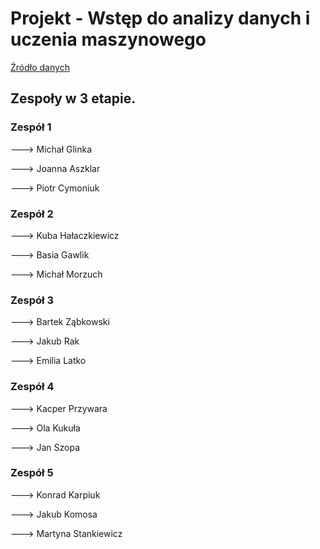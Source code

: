 # Projekt - Wstęp do analizy danych i uczenia maszynowego

[Źródło danych](https://www.kaggle.com/datasets/yasserh/loan-default-dataset)

## Zespoły w 3 etapie.
### Zespół 1

---> Michał Glinka

---> Joanna Aszklar

---> Piotr Cymoniuk

### Zespół 2
---> Kuba Hałaczkiewicz

---> Basia Gawlik

---> Michał Morzuch

### Zespół 3
---> Bartek Ząbkowski

---> Jakub Rak

---> Emilia Latko

### Zespół 4
---> Kacper Przywara

---> Ola Kukuła

---> Jan Szopa

### Zespół 5
---> Konrad Karpiuk

---> Jakub Komosa

---> Martyna Stankiewicz

